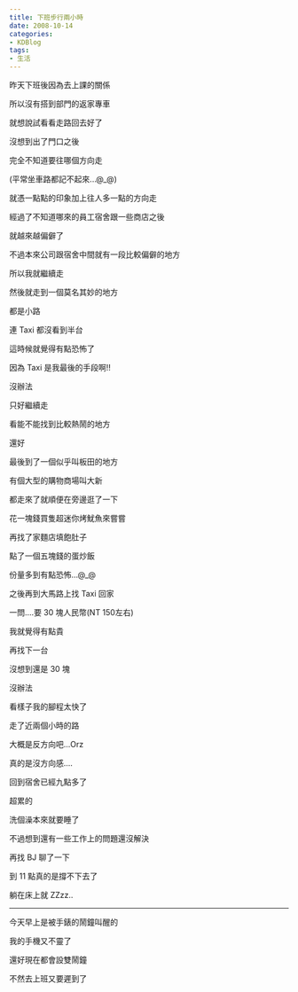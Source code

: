 ```yaml
---
title: 下班步行兩小時
date: 2008-10-14
categories:
- KDBlog
tags:
- 生活
---
```

昨天下班後因為去上課的關係

所以沒有搭到部門的返家專車

就想說試看看走路回去好了

沒想到出了門口之後

完全不知道要往哪個方向走

(平常坐車路都記不起來...@_@)

就憑一點點的印象加上往人多一點的方向走

經過了不知道哪來的員工宿舍跟一些商店之後

就越來越偏僻了

不過本來公司跟宿舍中間就有一段比較偏僻的地方

所以我就繼續走

然後就走到一個莫名其妙的地方

都是小路

連 Taxi 都沒看到半台

這時候就覺得有點恐怖了

因為 Taxi 是我最後的手段啊!!

沒辦法

只好繼續走

看能不能找到比較熱鬧的地方

還好

最後到了一個似乎叫板田的地方

有個大型的購物商場叫大新

都走來了就順便在旁邊逛了一下

花一塊錢買隻超迷你烤魷魚來嘗嘗

再找了家麵店填飽肚子

點了一個五塊錢的蛋炒飯

份量多到有點恐怖...@_@

之後再到大馬路上找 Taxi 回家

一問....要 30 塊人民幣(NT 150左右)

我就覺得有點貴

再找下一台

沒想到還是 30 塊

沒辦法

看樣子我的腳程太快了

走了近兩個小時的路

大概是反方向吧...Orz

真的是沒方向感....

回到宿舍已經九點多了

超累的

洗個澡本來就要睡了

不過想到還有一些工作上的問題還沒解決

再找 BJ 聊了一下

到 11 點真的是撐不下去了

躺在床上就 ZZzz..

---

今天早上是被手錶的鬧鐘叫醒的

我的手機又不靈了

還好現在都會設雙鬧鐘

不然去上班又要遲到了

